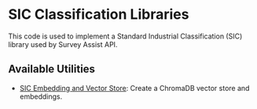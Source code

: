 # SIC Classification Libraries

This code is used to implement a Standard Industrial Classification (SIC) library used by Survey Assist API.

## Available Utilities

- [SIC Embedding and Vector Store](guide.md): Create a ChromaDB vector store and embeddings.
